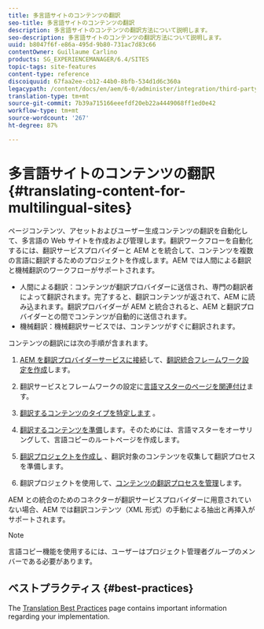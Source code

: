 ```yaml
---
title: 多言語サイトのコンテンツの翻訳
seo-title: 多言語サイトのコンテンツの翻訳
description: 多言語サイトのコンテンツの翻訳方法について説明します。
seo-description: 多言語サイトのコンテンツの翻訳方法について説明します。
uuid: b8047f6f-e86a-495d-9b80-731ac7d83c66
contentOwner: Guillaume Carlino
products: SG_EXPERIENCEMANAGER/6.4/SITES
topic-tags: site-features
content-type: reference
discoiquuid: 67faa2ee-cb12-44b0-8bfb-534d1d6c360a
legacypath: /content/docs/en/aem/6-0/administer/integration/third-party-services/machine-translation
translation-type: tm+mt
source-git-commit: 7b39a715166eeefdf20eb22a4449068ff1ed0e42
workflow-type: tm+mt
source-wordcount: '267'
ht-degree: 87%

---
```



# 多言語サイトのコンテンツの翻訳{#translating-content-for-multilingual-sites}

ページコンテンツ、アセットおよびユーザー生成コンテンツの翻訳を自動化して、多言語の Web サイトを作成および管理します。翻訳ワークフローを自動化するには、翻訳サービスプロバイダーと AEM とを統合して、コンテンツを複数の言語に翻訳するためのプロジェクトを作成します。AEM では人間による翻訳と機械翻訳のワークフローがサポートされます。

* 人間による翻訳：コンテンツが翻訳プロバイダーに送信され、専門の翻訳者によって翻訳されます。完了すると、翻訳コンテンツが返されて、AEM に読み込まれます。翻訳プロバイダーが AEM と統合されると、AEM と翻訳プロバイダーとの間でコンテンツが自動的に送信されます。
* 機械翻訳：機械翻訳サービスでは、コンテンツがすぐに翻訳されます。

コンテンツの翻訳には次の手順が含まれます。

1. [AEM を翻訳プロバイダーサービスに接続](/help/sites-administering/tc-tic.md#connecting-to-a-translation-service-provider)して、[翻訳統合フレームワーク設定を作成](/help/sites-administering/tc-tic.md)します。

1. 翻訳サービスとフレームワークの設定に[言語マスターのページを関連付け](/help/sites-administering/tc-tic.md#configuring-pages-for-translation)ます。
1. [翻訳するコンテンツのタイプを特定します](/help/sites-administering/tc-rules.md) 。
1. [翻訳するコンテンツを準備](/help/sites-administering/tc-prep.md)します。そのためには、言語マスターをオーサリングして、言語コピーのルートページを作成します。
1. [翻訳プロジェクトを作成し](/help/sites-administering/tc-manage.md) 、翻訳対象のコンテンツを収集して翻訳プロセスを準備します。
1. 翻訳プロジェクトを使用して、[コンテンツの翻訳プロセスを管理](/help/sites-administering/tc-manage.md)します。

AEM との統合のためのコネクターが翻訳サービスプロバイダーに用意されていない場合、AEM では翻訳コンテンツ（XML 形式）の手動による抽出と再挿入がサポートされます。

>[!NOTE]
>
>言語コピー機能を使用するには、ユーザーはプロジェクト管理者グループのメンバーである必要があります。

## ベストプラクティス {#best-practices}

The [Translation Best Practices](/help/sites-administering/tc-bp.md) page contains important information regarding your implementation.

